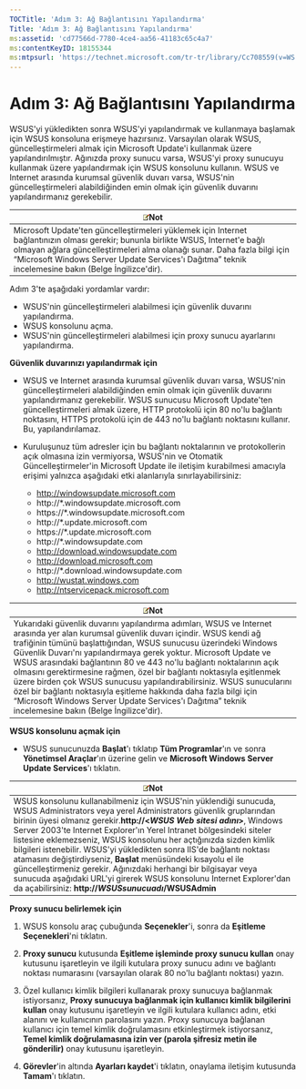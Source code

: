 ```yaml
---
TOCTitle: 'Adım 3: Ağ Bağlantısını Yapılandırma'
Title: 'Adım 3: Ağ Bağlantısını Yapılandırma'
ms:assetid: 'cd77566d-7780-4ce4-aa56-41183c65c4a7'
ms:contentKeyID: 18155344
ms:mtpsurl: 'https://technet.microsoft.com/tr-tr/library/Cc708559(v=WS.10)'
---
```


Adım 3: Ağ Bağlantısını Yapılandırma
====================================

WSUS'yi yükledikten sonra WSUS'yi yapılandırmak ve kullanmaya başlamak için WSUS konsoluna erişmeye hazırsınız. Varsayılan olarak WSUS, güncelleştirmeleri almak için Microsoft Update'i kullanmak üzere yapılandırılmıştır. Ağınızda proxy sunucu varsa, WSUS'yi proxy sunucuyu kullanmak üzere yapılandırmak için WSUS konsolunu kullanın. WSUS ve Internet arasında kurumsal güvenlik duvarı varsa, WSUS'nin güncelleştirmeleri alabildiğinden emin olmak için güvenlik duvarını yapılandırmanız gerekebilir.

| ![](images/Cc708559.note(WS.10).gif)Not                                                                                                                                                                                                                                                   |
|------------------------------------------------------------------------------------------------------------------------------------------------------------------------------------------------------------------------------------------------------------------------------------------------------------------------|
| Microsoft Update'ten güncelleştirmeleri yüklemek için Internet bağlantınızın olması gerekir; bununla birlikte WSUS, Internet'e bağlı olmayan ağlara güncelleştirmeleri alma olanağı sunar. Daha fazla bilgi için “Microsoft Windows Server Update Services'ı Dağıtma” teknik incelemesine bakın (Belge İngilizce'dir). |

Adım 3'te aşağıdaki yordamlar vardır:

-   WSUS'nin güncelleştirmeleri alabilmesi için güvenlik duvarını yapılandırma.
-   WSUS konsolunu açma.
-   WSUS'nin güncelleştirmeleri alabilmesi için proxy sunucu ayarlarını yapılandırma.

**Güvenlik duvarınızı yapılandırmak için**
-   WSUS ve Internet arasında kurumsal güvenlik duvarı varsa, WSUS'nin güncelleştirmeleri alabildiğinden emin olmak için güvenlik duvarını yapılandırmanız gerekebilir. WSUS sunucusu Microsoft Update'ten güncelleştirmeleri almak üzere, HTTP protokolü için 80 no'lu bağlantı noktasını, HTTPS protokolü için de 443 no'lu bağlantı noktasını kullanır. Bu, yapılandırılamaz.

-   Kuruluşunuz tüm adresler için bu bağlantı noktalarının ve protokollerin açık olmasına izin vermiyorsa, WSUS'nin ve Otomatik Güncelleştirmeler'in Microsoft Update ile iletişim kurabilmesi amacıyla erişimi yalnızca aşağıdaki etki alanlarıyla sınırlayabilirsiniz:

    -   http://windowsupdate.microsoft.com
    -   http://\*.windowsupdate.microsoft.com
    -   https://\*.windowsupdate.microsoft.com
    -   http://\*.update.microsoft.com
    -   https://\*.update.microsoft.com
    -   http://\*.windowsupdate.com
    -   http://download.windowsupdate.com
    -   http://download.microsoft.com
    -   http://\*.download.windowsupdate.com
    -   http://wustat.windows.com
    -   http://ntservicepack.microsoft.com

| ![](images/Cc708559.note(WS.10).gif)Not                                                                                                                                                                                                                                                                                                                                                                                                                                                                                                                                                                                                            |
|---------------------------------------------------------------------------------------------------------------------------------------------------------------------------------------------------------------------------------------------------------------------------------------------------------------------------------------------------------------------------------------------------------------------------------------------------------------------------------------------------------------------------------------------------------------------------------------------------------------------------------------------------------------------------------|
| Yukarıdaki güvenlik duvarını yapılandırma adımları, WSUS ve Internet arasında yer alan kurumsal güvenlik duvarı içindir. WSUS kendi ağ trafiğinin tümünü başlattığından, WSUS sunucusu üzerindeki Windows Güvenlik Duvarı'nı yapılandırmaya gerek yoktur. Microsoft Update ve WSUS arasındaki bağlantının 80 ve 443 no'lu bağlantı noktalarının açık olmasını gerektirmesine rağmen, özel bir bağlantı noktasıyla eşitlenmek üzere birden çok WSUS sunucusu yapılandırabilirsiniz. WSUS sunucularını özel bir bağlantı noktasıyla eşitleme hakkında daha fazla bilgi için “Microsoft Windows Server Update Services'ı Dağıtma” teknik incelemesine bakın (Belge İngilizce'dir). |

**WSUS konsolunu açmak için**
-   WSUS sunucunuzda **Başlat**'ı tıklatıp **Tüm Programlar**'ın ve sonra **Yönetimsel Araçlar**'ın üzerine gelin ve **Microsoft Windows Server Update Services**'ı tıklatın.

| ![](images/Cc708559.note(WS.10).gif)Not                                                                                                                                                                                                                                                                                                                                                                                                                                                                                                                                                                                                                                                      |
|---------------------------------------------------------------------------------------------------------------------------------------------------------------------------------------------------------------------------------------------------------------------------------------------------------------------------------------------------------------------------------------------------------------------------------------------------------------------------------------------------------------------------------------------------------------------------------------------------------------------------------------------------------------------------------------------------------------------------|
| WSUS konsolunu kullanabilmeniz için WSUS'nin yüklendiği sunucuda, WSUS Administrators veya yerel Administrators güvenlik gruplarından birinin üyesi olmanız gerekir.**http://&lt;***WSUS Web sitesi adını***&gt;**, Windows Server 2003'te Internet Explorer'ın Yerel Intranet bölgesindeki siteler listesine eklemezseniz, WSUS konsolunu her açtığınızda sizden kimlik bilgileri istenebilir. WSUS'yi yükledikten sonra IIS'de bağlantı noktası atamasını değiştirdiyseniz, **Başlat** menüsündeki kısayolu el ile güncelleştirmeniz gerekir. Ağınızdaki herhangi bir bilgisayar veya sunucuda aşağıdaki URL'yi girerek WSUS konsolunu Internet Explorer'dan da açabilirsiniz: **http://***WSUSsunucuadı***/WSUSAdmin** |

**Proxy sunucu belirlemek için**
1.  WSUS konsolu araç çubuğunda **Seçenekler**'i, sonra da **Eşitleme Seçenekleri**'ni tıklatın.

2.  **Proxy sunucu** kutusunda **Eşitleme işleminde proxy sunucu kullan** onay kutusunu işaretleyin ve ilgili kutulara proxy sunucu adını ve bağlantı noktası numarasını (varsayılan olarak 80 no'lu bağlantı noktası) yazın.

3.  Özel kullanıcı kimlik bilgileri kullanarak proxy sunucuya bağlanmak istiyorsanız, **Proxy sunucuya bağlanmak için kullanıcı kimlik bilgilerini kullan** onay kutusunu işaretleyin ve ilgili kutulara kullanıcı adını, etki alanını ve kullanıcının parolasını yazın. Proxy sunucuya bağlanan kullanıcı için temel kimlik doğrulamasını etkinleştirmek istiyorsanız, **Temel kimlik doğrulamasına izin ver (parola şifresiz metin ile gönderilir)** onay kutusunu işaretleyin.

4.  **Görevler**'in altında **Ayarları kaydet**'i tıklatın, onaylama iletişim kutusunda **Tamam**'ı tıklatın.
